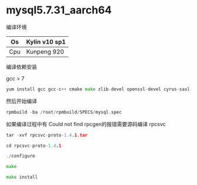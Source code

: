 # mysql5.7.31_aarch64

编译环境

| Os   | Kylin v10 sp1 |
| ---- | ------------- |
| Cpu  | Kunpeng 920   |



编译依赖安装

gcc > 7

```go
yum install gcc gcc-c++ cmake make zlib-devel openssl-devel cyrus-sasl-devel libaio-devel ncurses-devel numactl-devel openldap-devel perl-JSON  rpm-build -y
```

然后开始编译

```go
rpmbuild -ba /root/rpmbuild/SPECS/mysql.spec
```

如果编译过程中有 Could not find rpcgen的报错需要源码编译 rpcsvc

```go
tar -xvf rpcsvc-proto-1.4.1.tar

cd rpcsvc-proto-1.4.1

./configure

make

make install
```



